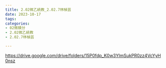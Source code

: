 ```yaml
---
title: 2.02微乙統教_2.02.7林楨芸
date: 2023-10-17
tags: 
categories:
- 02微積分
- 2.02微乙統教
- 2.02.7林楨芸

---
```

https://drive.google.com/drive/folders/15P0fdp_K0w3YlmSukPR0zz4VcYyH0nsz
